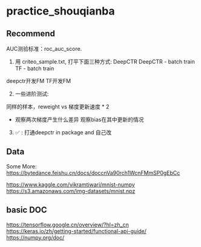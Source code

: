 # practice_shouqianba

## Recommend
AUC测验标准：roc_auc_score.

1. 用 criteo_sample.txt, 打平下面三种方式:
DeepCTR
DeepCTR - batch train
TF - batch train

deepctr开发FM
TF开发FM


2. 一些进阶测试:

同样的样本，reweight vs 梯度更新速度 * 2
- 观察两次梯度产生什么差异
观察bias在其中更新的情况

3. ✅ : 打通deepctr in package and 自己改

## Data
Some More: https://bytedance.feishu.cn/docs/doccnVa90rch1WcnFMmSP0gEbCc

https://www.kaggle.com/vikramtiwari/mnist-numpy
https://s3.amazonaws.com/img-datasets/mnist.npz 

## basic DOC
https://tensorflow.google.cn/overview/?hl=zh_cn
https://keras.io/zh/getting-started/functional-api-guide/
https://numpy.org/doc/